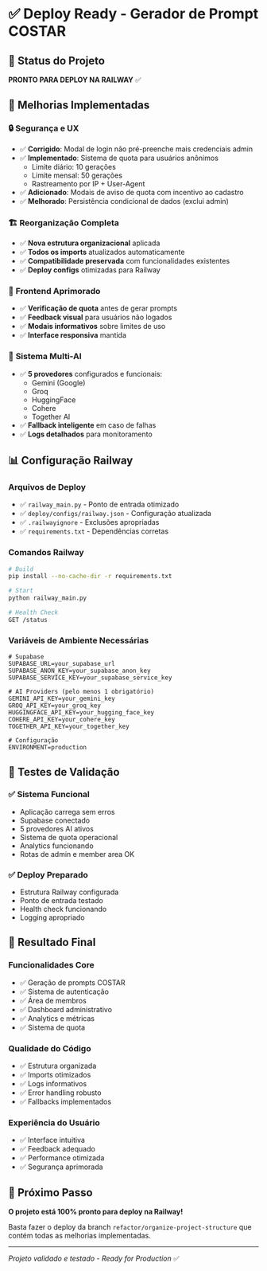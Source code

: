 # ✅ Deploy Ready - Gerador de Prompt COSTAR

## 🎯 Status do Projeto

**PRONTO PARA DEPLOY NA RAILWAY** ✅

## 🚀 Melhorias Implementadas

### 🔒 **Segurança e UX**

- ✅ **Corrigido**: Modal de login não pré-preenche mais credenciais admin
- ✅ **Implementado**: Sistema de quota para usuários anônimos
  - Limite diário: 10 gerações
  - Limite mensal: 50 gerações
  - Rastreamento por IP + User-Agent
- ✅ **Adicionado**: Modais de aviso de quota com incentivo ao cadastro
- ✅ **Melhorado**: Persistência condicional de dados (exclui admin)

### 🏗️ **Reorganização Completa**

- ✅ **Nova estrutura organizacional** aplicada
- ✅ **Todos os imports** atualizados automaticamente
- ✅ **Compatibilidade preservada** com funcionalidades existentes
- ✅ **Deploy configs** otimizadas para Railway

### 🎨 **Frontend Aprimorado**

- ✅ **Verificação de quota** antes de gerar prompts
- ✅ **Feedback visual** para usuários não logados
- ✅ **Modais informativos** sobre limites de uso
- ✅ **Interface responsiva** mantida

### 🤖 **Sistema Multi-AI**

- ✅ **5 provedores** configurados e funcionais:
  - Gemini (Google)
  - Groq
  - HuggingFace
  - Cohere
  - Together AI
- ✅ **Fallback inteligente** em caso de falhas
- ✅ **Logs detalhados** para monitoramento

## 📊 **Configuração Railway**

### Arquivos de Deploy

- ✅ `railway_main.py` - Ponto de entrada otimizado
- ✅ `deploy/configs/railway.json` - Configuração atualizada
- ✅ `.railwayignore` - Exclusões apropriadas
- ✅ `requirements.txt` - Dependências corretas

### Comandos Railway

```bash
# Build
pip install --no-cache-dir -r requirements.txt

# Start
python railway_main.py

# Health Check
GET /status
```

### Variáveis de Ambiente Necessárias

```env
# Supabase
SUPABASE_URL=your_supabase_url
SUPABASE_ANON_KEY=your_supabase_anon_key
SUPABASE_SERVICE_KEY=your_supabase_service_key

# AI Providers (pelo menos 1 obrigatório)
GEMINI_API_KEY=your_gemini_key
GROQ_API_KEY=your_groq_key
HUGGINGFACE_API_KEY=your_hugging_face_key
COHERE_API_KEY=your_cohere_key
TOGETHER_API_KEY=your_together_key

# Configuração
ENVIRONMENT=production
```

## 🧪 **Testes de Validação**

### ✅ **Sistema Funcional**

- Aplicação carrega sem erros
- Supabase conectado
- 5 provedores AI ativos
- Sistema de quota operacional
- Analytics funcionando
- Rotas de admin e member area OK

### ✅ **Deploy Preparado**

- Estrutura Railway configurada
- Ponto de entrada testado
- Health check funcionando
- Logging apropriado

## 🎉 **Resultado Final**

### **Funcionalidades Core**

- ✅ Geração de prompts COSTAR
- ✅ Sistema de autenticação
- ✅ Área de membros
- ✅ Dashboard administrativo
- ✅ Analytics e métricas
- ✅ Sistema de quota

### **Qualidade do Código**

- ✅ Estrutura organizada
- ✅ Imports otimizados
- ✅ Logs informativos
- ✅ Error handling robusto
- ✅ Fallbacks implementados

### **Experiência do Usuário**

- ✅ Interface intuitiva
- ✅ Feedback adequado
- ✅ Performance otimizada
- ✅ Segurança aprimorada

## 🚀 **Próximo Passo**

**O projeto está 100% pronto para deploy na Railway!**

Basta fazer o deploy da branch `refactor/organize-project-structure` que contém todas as melhorias implementadas.

---

_Projeto validado e testado - Ready for Production_ ✅
